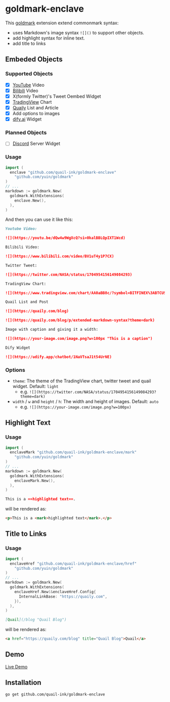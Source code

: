 # goldmark-enclave

This [goldmark](http://github.com/yuin/goldmark) extension extend commonmark syntax:

- uses Markdown's image syntax `![]()` to support other objects.
- add highlight syntax for inline text.
- add title to links

## Embeded Objects

### Supported Objects

- [x] [YouTube](https://youtube.com) Video
- [x] [Bilibili](https://bilibili.com) Video
- [x] X(formly Twitter)'s Tweet Oembed Widget
- [x] [TradingView](https://tradingview.com) Chart
- [x] [Quaily](https://quaily.com) List and Article
- [x] Add options to images
- [x] [dify.ai](https://dify.ai) Widget

### Planned Objects

- [ ] [Discord](https://discord.com) Server Widget

### Usage

```go
import (
  enclave "github.com/quail-ink/goldmark-enclave"
	"github.com/yuin/goldmark"
)
// ...
markdown := goldmark.New(
  goldmark.WithExtensions(
    enclave.New(),
  ),
)
```

And then you can use it like this:

```md
Youtube Video:

![](https://youtu.be/dQw4w9WgXcQ?si=0kalBBLQpIXT1Wcd)

Bilibili Video:

![](https://www.bilibili.com/video/BV1uT4y1P7CX)

Twitter Tweet:

![](https://twitter.com/NASA/status/1704954156149084293)

TradingView Chart:

![](https://www.tradingview.com/chart/AA0aBB8c/?symbol=BITFINEX%3ABTCUSD)

Quail List and Post

![](https://quaily.com/blog)

![](https://quaily.com/blog/p/extended-markdown-syntax?theme=dark)

Image with caption and giving it a width:

![](https://your-image.com/image.png?w=100px "This is a caption")

Dify Widget

![](https://udify.app/chatbot/1NaVTsaJ1t54UrNE)
```

### Options

- `theme`: The theme of the TradingView chart, twitter tweet and quail widget. Default: `light`
  - e.g. `![](https://twitter.com/NASA/status/1704954156149084293?theme=dark)`
- `width` / `w` and `height` / `h`: The width and height of images. Default: `auto`
  - e.g. `![](https://your-image.com/image.png?w=100px)`

## Highlight Text

### Usage

```go
import (
  enclaveMark "github.com/quail-ink/goldmark-enclave/mark"
	"github.com/yuin/goldmark"
)
// ...
markdown := goldmark.New(
  goldmark.WithExtensions(
    enclaveMark.New(),
  ),
)
```

```md
This is a ==highlighted text==.
```

will be rendered as:

```html
<p>This is a <mark>highlighted text</mark>.</p>
```

## Title to Links

### Usage

```go
import (
  enclaveHref "github.com/quail-ink/goldmark-enclave/href"
	"github.com/yuin/goldmark"
)
// ...
markdown := goldmark.New(
  goldmark.WithExtensions(
    enclaveHref.New(&enclaveHref.Config{
      InternalLinkBase: "https://quaily.com",
    }),
  ),
)
```

```md
[Quail](/blog "Quail Blog")
```

will be rendered as:

```html
<a href="https://quaily.com/blog" title="Quail Blog">Quail</a>
```

## Demo

[Live Demo](https://quaily.com/blog/p/extended-markdown-syntax)

## Installation

```bash
go get github.com/quail-ink/goldmark-enclave
```
